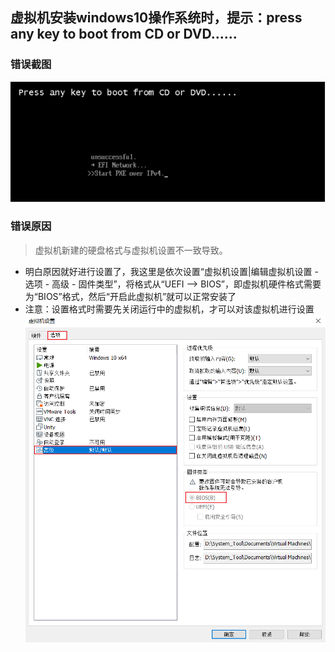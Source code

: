## 虚拟机安装windows10操作系统时，提示：press any key to boot from CD or DVD......

### 错误截图
![window-安装报错](../resource/vmware/windows-安装报错.png)

### 错误原因
> 虚拟机新建的硬盘格式与虚拟机设置不一致导致。
* 明白原因就好进行设置了，我这里是依次设置“虚拟机设置|编辑虚拟机设置 - 选项 - 高级 - 固件类型”，将格式从“UEFI --> BIOS”，即虚拟机硬件格式需要为“BIOS”格式，然后“开启此虚拟机”就可以正常安装了
* 注意：设置格式时需要先关闭运行中的虚拟机，才可以对该虚拟机进行设置
![window-配置硬件类型](../resource/vmware/windows-配置硬件类型.png)
